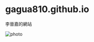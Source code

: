 # gagua810.github.io
李晉嘉的網站


![photo](https://github.com/user-attachments/assets/141cc272-f29b-46f7-b484-38507ec5bb7a)
